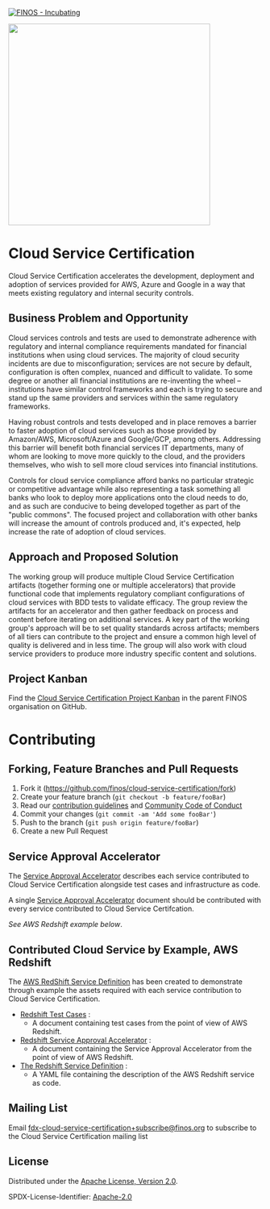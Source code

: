 [![FINOS - Incubating](https://cdn.jsdelivr.net/gh/finos/contrib-toolbox@master/images/badge-incubating.svg)](https://finosfoundation.atlassian.net/wiki/display/FINOS/Incubating)

<img src="https://github.com/finos/branding/blob/master/project-logos/active-project-logos/Cloud%20Service%20Certification%20Logo/Horizontal/2020_CloudServicesCertification_Horizontal.png?raw=true" width="400">

# Cloud Service Certification
Cloud Service Certification accelerates the development, deployment and adoption of services provided for AWS, Azure and Google in a way that meets existing regulatory and internal security controls.

## Business Problem and Opportunity
Cloud services controls and tests are used to demonstrate adherence with regulatory and internal compliance requirements mandated for financial institutions when using cloud services. The majority of cloud security incidents are due to misconfiguration; services are not secure by default, configuration is often complex, nuanced and difficult to validate. To some degree or another all financial institutions are re-inventing the wheel – institutions have similar control frameworks and each is trying to secure and stand up the same providers and services within the same regulatory frameworks.

Having robust controls and tests developed and in place removes a barrier to faster adoption of cloud services such as those provided by Amazon/AWS, Microsoft/Azure and Google/GCP, among others. Addressing this barrier will benefit both financial services IT departments, many of whom are looking to move more quickly to the cloud, and the providers themselves, who wish to sell more cloud services into financial institutions.

Controls for cloud service compliance afford banks no particular strategic or competitive advantage while also representing a task something all banks who look to deploy more applications onto the cloud needs to do, and as such are conducive to being developed together as part of the "public commons". The focused project and collaboration with other banks will increase the amount of controls produced and, it's expected, help increase the rate of adoption of cloud services.

## Approach and Proposed Solution

The working group will produce multiple Cloud Service Certification artifacts (together forming one or multiple accelerators) that provide functional code that implements regulatory compliant configurations of cloud services with BDD tests to validate efficacy. The group review the artifacts for an accelerator and then gather feedback on process and content before iterating on additional services. A key part of the working group's approach will be to set quality standards across artifacts; members of all tiers can contribute to the project and ensure a common high level of quality is delivered and in less time. The group will also work with cloud service providers to produce more industry specific content and solutions.

## Project Kanban
Find the [Cloud Service Certification Project Kanban](https://github.com/orgs/finos/projects/1) in the parent FINOS organisation on GitHub.

# Contributing

## Forking, Feature Branches and Pull Requests

1. Fork it (<https://github.com/finos/cloud-service-certification/fork>)
2. Create your feature branch (`git checkout -b feature/fooBar`)
3. Read our [contribution guidelines](.github/CONTRIBUTING.md) and [Community Code of Conduct](https://www.finos.org/code-of-conduct)
4. Commit your changes (`git commit -am 'Add some fooBar'`)
5. Push to the branch (`git push origin feature/fooBar`)
6. Create a new Pull Request

## Service Approval Accelerator

The [Service Approval Accelerator](https://github.com/finos/cloud-service-certification/blob/master/templates/ServiceApprovalAcceleratorTemplate.md) describes each service contributed to Cloud Service Certification alongside test cases and infrastructure as code.

A single [Service Approval Accelerator](https://github.com/finos/cloud-service-certification/blob/master/templates/ServiceApprovalAcceleratorTemplate.md) document should be contributed with every service contributed to Cloud Service Certifcation. 

_See AWS Redshift example below_.

## Contributed Cloud Service by Example, AWS Redshift

The [AWS RedShift Service Definition](https://github.com/finos/cloud-service-certification/tree/master/aws/redshift) has been created to demonstrate through example the assets required with each service contribution to Cloud Service Certification.

* [Redshift Test Cases](https://github.com/finos/cloud-service-certification/blob/master/aws/redshift/RedshiftTestCases.md) : 
  * A document containing test cases from the point of view of AWS Redshift. 
* [Redshift Service Approval Accelerator](https://github.com/finos/cloud-service-certification/blob/master/aws/redshift/ServiceApprovalAcceleratorRedshift.md) : 
  * A document containing the Service Approval Accelerator from the point of view of AWS Redshift.
* [The Redshift Service Definition](https://github.com/finos/cloud-service-certification/blob/master/aws/redshift/redshift_template_public.yml) : 
  * A YAML file containing the description of the AWS Redshift service as code.

## Mailing List
Email fdx-cloud-service-certification+subscribe@finos.org to subscribe to the Cloud Service Certification mailing list

## License

Distributed under the [Apache License, Version 2.0](http://www.apache.org/licenses/LICENSE-2.0).

SPDX-License-Identifier: [Apache-2.0](https://spdx.org/licenses/Apache-2.0)
